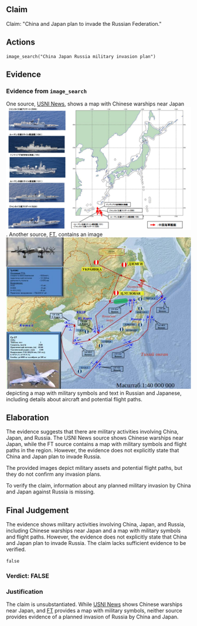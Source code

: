## Claim
Claim: "China and Japan plan to invade the Russian Federation."

## Actions
```
image_search("China Japan Russia military invasion plan")
```

## Evidence
### Evidence from `image_search`
One source, [USNI News](https://news.usni.org/2022/06/24/chinese-russian-warships-continue-to-circle-japan-defense-minister-says), shows a map with Chinese warships near Japan ![image 6971](media/2025-08-29_23-13-1756509216-501419.jpg). Another source, [FT](https://www.ft.com/content/d345a6e7-2d72-4dcb-9c12-76d571ba75eb), contains an image ![image 6973](media/2025-08-29_23-13-1756509216-673866.jpg) depicting a map with military symbols and text in Russian and Japanese, including details about aircraft and potential flight paths.


## Elaboration
The evidence suggests that there are military activities involving China, Japan, and Russia. The USNI News source shows Chinese warships near Japan, while the FT source contains a map with military symbols and flight paths in the region. However, the evidence does not explicitly state that China and Japan plan to invade Russia.

The provided images depict military assets and potential flight paths, but they do not confirm any invasion plans.

To verify the claim, information about any planned military invasion by China and Japan against Russia is missing.


## Final Judgement
The evidence shows military activities involving China, Japan, and Russia, including Chinese warships near Japan and a map with military symbols and flight paths. However, the evidence does not explicitly state that China and Japan plan to invade Russia. The claim lacks sufficient evidence to be verified.

`false`


### Verdict: FALSE

### Justification
The claim is unsubstantiated. While [USNI News](https://news.usni.org/2022/06/24/chinese-russian-warships-continue-to-circle-japan-defense-minister-says) shows Chinese warships near Japan, and [FT](https://www.ft.com/content/d345a6e7-2d72-4dcb-9c12-76d571ba75eb) provides a map with military symbols, neither source provides evidence of a planned invasion of Russia by China and Japan.
